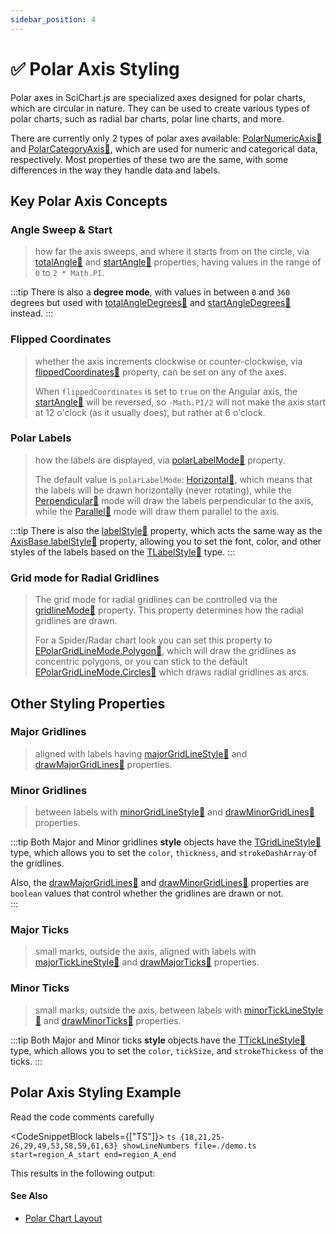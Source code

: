 ```yaml
---
sidebar_position: 4
---
```


# ✅ Polar Axis Styling

Polar axes in SciChart.js are specialized axes designed for polar charts, which are circular in nature. They can be used to create various types of polar charts, such as radial bar charts, polar line charts, and more. 

There are currently only 2 types of polar axes available: [PolarNumericAxis:blue_book:](https://www.scichart.com/documentation/js/v4/typedoc/classes/polarnumericaxis.html) and [PolarCategoryAxis:blue_book:](https://www.scichart.com/documentation/js/v4/typedoc/classes/polarcategoryaxis.html), which are used for numeric and categorical data, respectively. Most properties of these two are the same, with some differences in the way they handle data and labels.

## Key Polar Axis Concepts

### Angle Sweep & Start 
> how far the axis sweeps, and where it starts from on the circle, via [totalAngle:blue_book:](https://www.scichart.com/documentation/js/v4/typedoc/classes/polaraxisbase.html#totalangle) and [startAngle:blue_book:](https://www.scichart.com/documentation/js/v4/typedoc/classes/polaraxisbase.html#startangle) properties, having values in the range of `0` to `2 * Math.PI`. 

:::tip
There is also a **degree mode**, with values in between `0` and `360` degrees but used with [totalAngleDegrees:blue_book:](https://www.scichart.com/documentation/js/v4/typedoc/classes/polaraxisbase.html#totalangledegrees) and [startAngleDegrees:blue_book:](https://www.scichart.com/documentation/js/v4/typedoc/classes/polaraxisbase.html#startangledegrees) instead.
:::

### Flipped Coordinates 
> whether the axis increments clockwise or counter-clockwise, via [flippedCoordinates:blue_book:](https://www.scichart.com/documentation/js/v4/typedoc/classes/polaraxisbase.html#flippedcoordinates) property, can be set on any of the axes.
>
> When `flippedCoordinates` is set to `true` on the Angular axis, the [startAngle:blue_book:](https://www.scichart.com/documentation/js/v4/typedoc/classes/polaraxisbase.html#startangle) will be reversed, so `-Math.PI/2` will not make the axis start at 12 o'clock (as it usually does), but rather at 6 o'clock.

### Polar Labels 
> how the labels are displayed, via [polarLabelMode:blue_book:](https://www.scichart.com/documentation/js/v4/typedoc/classes/polaraxisbase.html#polarlabelmode) property.  
> 
> The default value is `polarLabelMode`: [Horizontal:blue_book:](https://www.scichart.com/documentation/js/v4/typedoc/enums/epolarlabelmode.html#horizontal), which means that the labels will be drawn horizontally (never rotating), while the [Perpendicular:blue_book:](https://www.scichart.com/documentation/js/v4/typedoc/enums/epolarlabelmode.html#perpendicular) mode will draw the labels perpendicular to the axis, while the [Parallel:blue_book:](https://www.scichart.com/documentation/js/v4/typedoc/enums/epolarlabelmode.html#parallel) mode will draw them parallel to the axis.

:::tip
There is also the [labelStyle:blue_book:](https://www.scichart.com/documentation/js/v4/typedoc/classes/polaraxisbase.html#labelstyle) property, which acts the same way as the [AxisBase.labelStyle:blue_book:](https://www.scichart.com/documentation/js/v4/typedoc/classes/polaraxisbase.html#labelstyle) property, allowing you to set the font, color, and other styles of the labels based on the [TLabelStyle:blue_book:](https://www.scichart.com/documentation/js/v4/typedoc/index.html#ttextstyle) type.
:::

### Grid mode for Radial Gridlines

> The grid mode for radial gridlines can be controlled via the [gridlineMode:blue_book:](https://www.scichart.com/documentation/js/v4/typedoc/classes/polaraxisbase.html#gridlineMode) property. This property determines how the radial gridlines are drawn.
>
> For a Spider/Radar chart look you can set this property to [EPolarGridLineMode.Polygon:blue_book:](https://www.scichart.com/documentation/js/v4/typedoc/enums/epolargridlinemode.html#polygon), which will draw the gridlines as concentric polygons, or you can stick to the default [EPolarGridLineMode.Circles:blue_book:](https://www.scichart.com/documentation/js/v4/typedoc/enums/epolargridlinemode.html#circles) which draws radial gridlines as arcs.

## Other Styling Properties

### Major Gridlines 
> aligned with labels having [majorGridLineStyle:blue_book:](https://www.scichart.com/documentation/js/v4/typedoc/classes/polaraxisbase.html#majorglstyle) and [drawMajorGridLines:blue_book:](https://www.scichart.com/documentation/js/v4/typedoc/classes/polaraxisbase.html#drawmajorgl) properties.

### Minor Gridlines 
> between labels with [minorGridLineStyle:blue_book:](https://www.scichart.com/documentation/js/v4/typedoc/classes/polaraxisbase.html#minorglstyle) and [drawMinorGridLines:blue_book:](https://www.scichart.com/documentation/js/v4/typedoc/classes/polaraxisbase.html#drawminorgl) properties.

:::tip
Both Major and Minor gridlines **style** objects have the [TGridLineStyle:blue_book:](https://www.scichart.com/documentation/js/v4/typedoc/index.html#tgridlinestyle) type, which allows you to set the `color`, `thickness`, and `strokeDashArray` of the gridlines.

Also, the [drawMajorGridLines:blue_book:](https://www.scichart.com/documentation/js/v4/typedoc/classes/polaraxisbase.html#drawmajorgl) and [drawMinorGridLines:blue_book:](https://www.scichart.com/documentation/js/v4/typedoc/classes/polaraxisbase.html#drawminorgl) properties are `boolean` values that control whether the gridlines are drawn or not.    
:::

### Major Ticks 
> small marks, outside the axis, aligned with labels with [majorTickLineStyle:blue_book:](https://www.scichart.com/documentation/js/v4/typedoc/classes/polaraxisbase.html#majortickstyle) and [drawMajorTicks:blue_book:](https://www.scichart.com/documentation/js/v4/typedoc/classes/polaraxisbase.html#drawmajorticks) properties.

### Minor Ticks 
> small marks, outside the axis, between labels with [minorTickLineStyle:blue_book:](https://www.scichart.com/documentation/js/v4/typedoc/classes/polaraxisbase.html#minortickstyle) and [drawMinorTicks:blue_book:](https://www.scichart.com/documentation/js/v4/typedoc/classes/polaraxisbase.html#drawminorticks) properties.

:::tip
Both Major and Minor ticks **style** objects have the [TTickLineStyle:blue_book:](https://www.scichart.com/documentation/js/v4/typedoc/index.html#tticklinestyle) type, which allows you to set the `color`, `tickSize`, and `strokeThickess` of the ticks.
:::


## Polar Axis Styling Example

Read the code comments carefully

<CodeSnippetBlock labels={["TS"]}>
    ```ts {18,21,25-26,29,49,53,58,59,61,63} showLineNumbers file=./demo.ts start=region_A_start end=region_A_end
    ```
</CodeSnippetBlock>

This results in the following output:

<LiveDocSnippet name="./demo" />

#### See Also

* [Polar Chart Layout](/docs/2d-charts/axis-api/multi-axis-and-layout/polar-chart-layout)